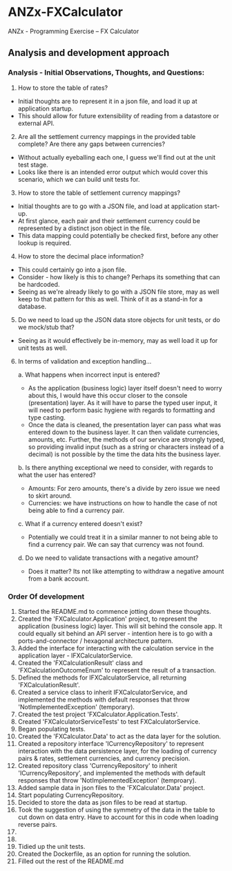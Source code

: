 # ANZx-FXCalculator
ANZx - Programming Exercise – FX Calculator


## Analysis and development approach

### Analysis - Initial Observations, Thoughts, and Questions:
1. How to store the table of rates?
- Initial thoughts are to represent it in a json file, and load it up at application startup.
- This should allow for future extensibility of reading from a datastore or external API.

2. Are all the settlement currency mappings in the provided table complete? Are there any gaps between currencies?
- Without actually eyeballing each one, I guess we'll find out at the unit test stage.
- Looks like there is an intended error output which would cover this scenario, which we can build unit tests for.

3. How to store the table of settlement currency mappings?
- Initial thoughts are to go with a JSON file, and load at application start-up.
- At first glance, each pair and their settlement currency could be represented by a distinct json object in the file. 
- This data mapping could potentially be checked first, before any other lookup is required.

4. How to store the decimal place information?
- This could certainly go into a json file.
- Consider - how likely is this to change? Perhaps its something that can be hardcoded.
- Seeing as we're already likely to go with a JSON file store, may as well keep to that pattern for this as well. Think of it as a stand-in for a database.

5. Do we need to load up the JSON data store objects for unit tests, or do we mock/stub that?
- Seeing as it would effectively be in-memory, may as well load it up for unit tests as well.

6. In terms of validation and exception handling... 
    
    a. What happens when incorrect input is entered?
    - As the application (business logic) layer itself doesn't need to worry about this, I would have this occur closer to the console (presentation) layer. As it will have to parse the typed user input, it will need to perform basic hygiene with regards to formatting and type casting.
    - Once the data is cleaned, the presentation layer can pass what was entered down to the business layer. It can then validate currencies, amounts, etc. Further, the methods of our service are strongly typed, so providing invalid input (such as a string or characters instead of a decimal) is not possible by the time the data hits the business layer.

    b. Is there anything exceptional we need to consider, with regards to what the user has entered?
    - Amounts: For zero amounts, there's a divide by zero issue we need to skirt around.
    - Currencies: we have instructions on how to handle the case of not being able to find a currency pair.

    c. What if a currency entered doesn't exist?
    - Potentially we could treat it in a similar manner to not being able to find a currency pair. We can say that currency was not found.

    d. Do we need to validate transactions with a negative amount?
    - Does it matter? Its not like attempting to withdraw a negative amount from a bank account.




### Order Of development
1. Started the README.md to commence jotting down these thoughts.
2. Created the 'FXCalculator.Application' project, to represent the application (business logic) layer. This will sit behind the console app. It could equally sit behind an API server - intention here is to go with a ports-and-connector / hexagonal architecture pattern.
3. Added the interface for interacting with the calculation service in the application layer - IFXCalculatorService.
4. Created the 'FXCalculationResult' class and 'FXCalculationOutcomeEnum' to represent the result of a transaction.
5. Defined the methods for IFXCalculatorService, all returning 'FXCalculationResult'.
6. Created a service class to inherit IFXCalculatorService, and implemented the methods with default responses that throw 'NotImplementedException' (temporary).
7. Created the test project 'FXCalculator.Application.Tests'.
8. Created 'FXCalculatorServiceTests' to test FXCalculatorService.
9. Began populating tests.
10. Created the 'FXCalculator.Data' to act as the data layer for the solution.
11. Created a repository interface 'ICurrencyRepository' to represent interaction with the data persistence layer, for the loading of currency pairs & rates, settlement currencies, and currency precision.
12. Created repository class 'CurrencyRepository' to inherit 'ICurrencyRepository', and implemented the methods with default responses that throw 'NotImplementedException' (temproary).
13. Added sample data in json files to the 'FXCalculator.Data' project.
14. Start populating CurrencyRepository.
15. Decided to store the data as json files to be read at startup.
16. Took the suggestion of using the symmetry of the data in the table to cut down on data entry. Have to account for this in code when loading reverse pairs.
13. 
14. 
15. Tidied up the unit tests.
16. Created the Dockerfile, as an option for running the solution.
17. Filled out the rest of the README.md